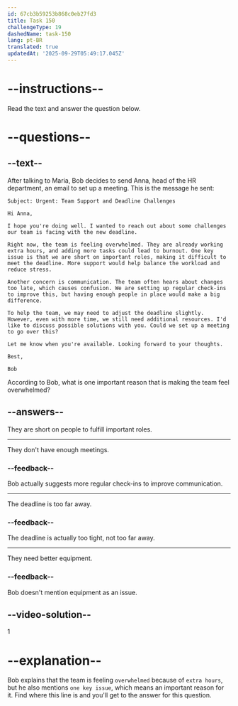 ```yaml
---
id: 67cb3b59253b868c0eb27fd3
title: Task 150
challengeType: 19
dashedName: task-150
lang: pt-BR
translated: true
updatedAt: '2025-09-29T05:49:17.045Z'
---
```


<!-- READING -->

# --instructions--

Read the text and answer the question below.

# --questions--

## --text--

After talking to Maria, Bob decides to send Anna, head of the HR department, an email to set up a meeting. This is the message he sent:

`Subject: Urgent: Team Support and Deadline Challenges`

`Hi Anna,`

`I hope you're doing well. I wanted to reach out about some challenges our team is facing with the new deadline.`

`Right now, the team is feeling overwhelmed. They are already working extra hours, and adding more tasks could lead to burnout. One key issue is that we are short on important roles, making it difficult to meet the deadline. More support would help balance the workload and reduce stress.`

`Another concern is communication. The team often hears about changes too late, which causes confusion. We are setting up regular check-ins to improve this, but having enough people in place would make a big difference.`

`To help the team, we may need to adjust the deadline slightly. However, even with more time, we still need additional resources. I'd like to discuss possible solutions with you. Could we set up a meeting to go over this?`

`Let me know when you're available. Looking forward to your thoughts.`

`Best,`

`Bob`

According to Bob, what is one important reason that is making the team feel overwhelmed?

## --answers--

They are short on people to fulfill important roles.

---

They don't have enough meetings.

### --feedback--

Bob actually suggests more regular check-ins to improve communication.

---

The deadline is too far away.

### --feedback--

The deadline is actually too tight, not too far away.

---

They need better equipment.

### --feedback--

Bob doesn't mention equipment as an issue.

## --video-solution--

1

# --explanation--

Bob explains that the team is feeling `overwhelmed` because of `extra hours`, but he also mentions `one key issue`, which means an important reason for it. Find where this line is and you'll get to the answer for this question.
